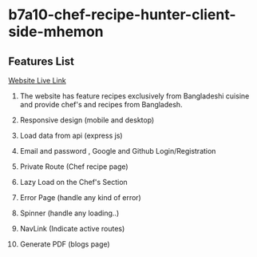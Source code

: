 # b7a10-chef-recipe-hunter-client-side-mhemon

## Features List

[Website Live Link](https://web.facebook.com/?_rdc=1&_rdr)

1. The website has feature recipes exclusively from Bangladeshi cuisine and provide chef's and recipes from Bangladesh.

2. Responsive design (mobile and desktop)

3. Load data from api (express js)

4. Email and password , Google and Github Login/Registration

5. Private Route (Chef recipe page)

6. Lazy Load on the Chef's Section

7. Error Page (handle any kind of error)

8. Spinner (handle any loading..)

9. NavLink (Indicate active routes)

10. Generate PDF (blogs page)
